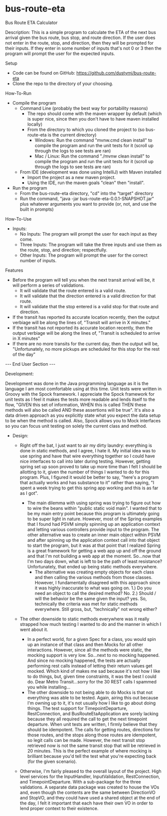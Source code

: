 # bus-route-eta

Bus Route ETA Calculator

Description: This is a simple program to calculate the ETA of the next bus arrival given the bus route, bus stop, and route direction. If the user does not enter in the route,
stop, and direction, then they will be prompted for their inputs. If they enter in some number of inputs that's not 0 or 3 then the program will prompt the user for the expected
inputs.

Setup
* Code can be found on GitHub: https://github.com/dustymj/bus-route-eta
* Clone the repo to the directory of your choosing.

How-To-Run
* Compile the program
    - Command Line (probably the best way for portability reasons)
        * The repo should come with the maven wrapper by default (which is super nice, since then you don't have to have maven installed locally)
        * From the directory to which you cloned the project to (so bus-route-eta is the current directory)
            - Windows: Run the command "mvnw.cmd clean install" to compile the program and run the unit tests for it (scroll up through the logs to see tests are ran)
            - Mac / Linux: Run the command "./mvnw clean install" to compile the program and run the unit tests for it (scroll up through the logs to see tests are ran)
    - From IDE (development was done using IntelliJ) with Maven installed
        * Import the project as a new maven project.
        * Using the IDE, run the maven goals "clean" then "install".
* Run the program
    - From the bus-route-eta directory, "cd" into the "target" directory
    - Run the command, "java -jar bus-route-eta-0.0.1-SNAPSHOT.jar" plus whatever arguments you want to provide (or, not, and use the built in prompts)

How-To-Use
* Inputs:
    - No Inputs: The program will prompt the user for each input as they come.
    - Three Inputs: The program will take the three inputs and use them as the route, stop, and direction; respectfully.
    - Other Inputs: The program will prompt the user for the correct number of inputs.

Features
* Before the program will tell you when the next transit arrival will be, it will perform a series of validations.
    - It will validate that the route entered is a valid route.
    - It will validate that the direction entered is a valid direction for that route.
    - It will validate that the stop entered is a valid stop for that route and direction.
* If the transit has reported its accurate location recently, then the output verbiage will be along the lines of, "Transit will arrive in X minutes."
* If the transit has not reported its accurate location recently, then the output verbiage will be along the lines of, "Transit is scheduled to arrive in X minutes"
* If there are no more transits for the current day, then the output will be, "Unfortunately, no more pickups are scheduled for this stop for the rest of the day"

--- End User Section ---

Development:

Development was done in the Java programming language as it is the language I am most comfortable using at this time. Unit tests were written in Groovy with the Spock framework.
I appreciate the Spock framework for unit tests as I feel it makes the tests more readable and lends itself to the flow,
"GIVEN this set of information, WHEN this is called THEN these methods will also be called AND these assertions will be true". It's also a data driven approach as you explicitly
state what you expect the data setup to be when the method is called. Also, Spock allows you to Mock interfaces so you can focus unit testing on solely the current class and method.

* Design:
    - Right off the bat, I just want to air my dirty laundry: everything is done in static methods, and I agree, I hate it. My initial idea was to use spring and have that wire
      everything together so I could have nice interfaces to call into later during testing. However, getting spring set up soon proved to take up more time than I felt I should
      be allotting to it, given the number of things I wanted to do for this program. Plus, I figured it would be better to say, "here's a program that actually works and has
      substance to it" rather than saying, "I spent a week trying to get this spring app working and this is as far as I got".
        * The main dilemma with using spring was trying to figure out how to wire the beans within "public static void main". I wanted that to be my main entry point because this
          program is ultimately going to be super light in nature. However, most of the Spring examples that I found had PSVM simply spinning up an application context and letting
          various controllers provide input to the program. The other alternative was to create an inner main object within PSVM and after spinning up the application context call
          into that object to start the program, but it was at that point that I realized Spring is a great framework for getting a web app up and off the ground and that I'm not
          building a web app at the moment. So...now that I'm two days down, what is left to be the path of least resistance? Unfortunately, that ended up being static
          methods everywhere.
            - The alternative was creating empty objects for each class and then calling the various methods from those classes. However, I fundamentally disagreed with this
              approach since it was highly inaccurate to what was going on. 1.) Do you need an object to call the desired method? No. 2.) Should / will the behavior be the same
              given the input? yes. So, technically the criteria was met for static methods everywhere. Still gross, but, "technically" not wrong either?

    - The other downside to static methods everywhere was it really strapped how much testing I wanted to do and the manner in which I went about it.
        * In a perfect world, for a given Spec for a class, you would spin up an instance of that class and then Mocks for all other interactions. However, since all the methods
          were static, the mocking support is very low. So...next to no mocking happened. And since no mocking happened, the tests are actually performing rest calls instead of
          letting their return values get mocked. Which kind of makes me sad because it's not how I like to do things, but, given time constraints, it was the best I could do.
          Dear Metro Transit...sorry for the 30 REST calls I spammed you while installing...
        * The other downside to not being able to do Mocks is that not everything was able to be tested. Again, airing this out because I'm owning up to it, it's not usually how
          I like to go about doing things. The test support for TimepointDeparture, RestConnection, and BusRouteEtaApplication are sorely lacking because they all required the
          call to get the next timepoint departure. When unit tests are written, I firmly believe that they should be idempotent. The calls for getting routes, directions for
          those routes, and the stops along those routes are idempotent, so legit calls can be made. However, the next transit stop retrieved now is not the same transit stop that
          will be retrieved in 20 minutes. This is the perfect example of where mocking is brilliant because you'd tell the test what you're expecting back (for the given
          scenario).

    - Otherwise, I'm fairly pleased to the overall layout of the project. High level services for the InputHandler, InputValidation, RestConnection, and TimepointDeparture. With a
      sub-package for the three validations. A separate data package was created to house the VOs and, even though the contents are the same between DirectionVO and StopVO, and
      they could have used a shared object at the end of the day, I felt it important that each have their own VO in order to lend proper context to their existence.
